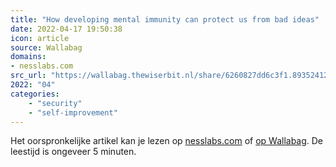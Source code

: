 ```yaml
---
title: "How developing mental immunity can protect us from bad ideas"
date: 2022-04-17 19:50:38
icon: article
source: Wallabag
domains:
- nesslabs.com
src_url: "https://wallabag.thewiserbit.nl/share/6260827dd6c3f1.89352412"
2022: "04"
categories:
    - "security"
    - "self-improvement"
---
```

Het oorspronkelijke artikel kan je lezen op [nesslabs.com](https://nesslabs.com/mental-immunity) of [op Wallabag](https://wallabag.thewiserbit.nl/share/6260827dd6c3f1.89352412). De leestijd is ongeveer 5 minuten.